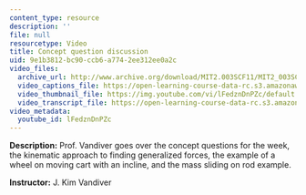 ```yaml
---
content_type: resource
description: ''
file: null
resourcetype: Video
title: Concept question discussion
uid: 9e1b3812-bc90-ccb6-a774-2ee312ee0a2c
video_files:
  archive_url: http://www.archive.org/download/MIT2.003SCF11/MIT2_003SCF11_lec16_300k.mp4
  video_captions_file: https://open-learning-course-data-rc.s3.amazonaws.com/2-003sc-engineering-dynamics-fall-2011/aab99aba3c2054dea5bda50f5f48f230_lFedznDnPZc.vtt
  video_thumbnail_file: https://img.youtube.com/vi/lFedznDnPZc/default.jpg
  video_transcript_file: https://open-learning-course-data-rc.s3.amazonaws.com/2-003sc-engineering-dynamics-fall-2011/fe0fe7eeeb830919b2b63f97b170eeac_lFedznDnPZc.pdf
video_metadata:
  youtube_id: lFedznDnPZc
---
```


**Description:** Prof. Vandiver goes over the concept questions for the week, the kinematic approach to finding generalized forces, the example of a wheel on moving cart with an incline, and the mass sliding on rod example.

**Instructor:** J. Kim Vandiver